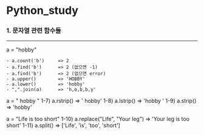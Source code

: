 # Python_study


### 1. 문자열 관련 함수들
--------------------

  a = "hobby"
  
    - a.count('b')     => 2
    - a.find('b')      => 2 (없으면 -1)
    - a.find('b')      => 2 (없으면 error)
    - a.upper()        => 'HOBBY'
    - a.lower()        => 'hobby'
    - ",".join(a)      => 'h,o,b,b,y'
  
  a = "     hobby     "
  1-7) a.rstrip()       => '     hobby'
  1-8) a.lstrip()       => 'hobby     '
  1-9) a.strip()        => 'hobby'
  
  a = "Life is too short"
  1-10) a.replace("Life", "Your leg")    => 'Your leg is too short'
  1-11) a.split()                       => ['Life', 'is', 'too', 'short']
  
